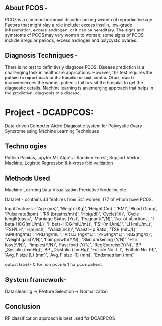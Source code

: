 ## About PCOS -
PCOS is a  common hormonal disorder among women of reproductive age. Factors that might play a role include: excess insulin, low-grade inflammation, excess androgen, or it can be hereditary. The signs and symptoms of PCOS may vary woman to woman; some signs of PCOS include irregular periods, excess androgen and polycystic ovaries. 
## Diagnosis Techniques -
There is no test to definitively diagnose PCOS. Disease prediction is a challenging task in healthcare applications. However, the test requires the patient to report back to the hospital or test-centre. Often, due to inconveniences the women patients fail to visit the hospital to get the diagnostic details. Machine learning is an emerging approach that helps in the prediction, diagnosis of a disease.
# Project - DCADPCOS: 
Data-driven Computer Aided Diagnostic system for Polycystic Ovary Syndrome using Machine Learning Techniques 
## Technologies
Python
Pandas, jupyter
ML Algo's - Random Forest, Support Vector Machine, Logistic Regression & k-cross fold validation
## Methods Used
Machine Learning
Data Visualization
Predictive Modeling
etc.

Dataset - contains 43 features from 541 women, 177 of whom have PCOS. 


Input features - 'Age (yrs)', 'Weight (Kg)', 'Height(Cm) ', 'BMI',
       'Blood Group', 'Pulse rate(bpm) ', 'RR (breaths/min)', 'Hb(g/dl)',
       'Cycle(R/I)', 'Cycle length(days)', 'Marriage Status (Yrs)',
       'Pregnant(Y/N)', 'No. of abortions', '  I   beta-HCG(mIU/mL)',
       'II    beta-HCG(mIU/mL)', 'FSH(mIU/mL)', 'LH(mIU/mL)', 'FSH/LH',
       'Hip(inch)', 'Waist(inch)', 'Waist:Hip Ratio', 'TSH (mIU/L)',
       'AMH(ng/mL)', 'PRL(ng/mL)', 'Vit D3 (ng/mL)', 'PRG(ng/mL)',
       'RBS(mg/dl)', 'Weight gain(Y/N)', 'hair growth(Y/N)',
       'Skin darkening (Y/N)', 'Hair loss(Y/N)', 'Pimples(Y/N)',
       'Fast food (Y/N)', 'Reg.Exercise(Y/N)', 'BP _Systolic (mmHg)',
       'BP _Diastolic (mmHg)', 'Follicle No. (L)', 'Follicle No. (R)',
       'Avg. F size (L) (mm)', 'Avg. F size (R) (mm)', 'Endometrium (mm)'

output label - 0 for non pcos & 1 for pcos patient


## System framework-
Data cleaning -> Feature Selection -> Normalization
## Conclusion
RF classification approach is best used for DCADPCOS
